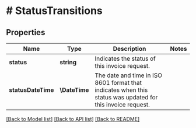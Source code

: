 # # StatusTransitions

## Properties

Name | Type | Description | Notes
------------ | ------------- | ------------- | -------------
**status** | **string** | Indicates the status of this invoice request. |
**statusDateTime** | **\DateTime** | The date and time in ISO 8601 format that indicates when this status was updated for this invoice request. |

[[Back to Model list]](../../README.md#models) [[Back to API list]](../../README.md#endpoints) [[Back to README]](../../README.md)
